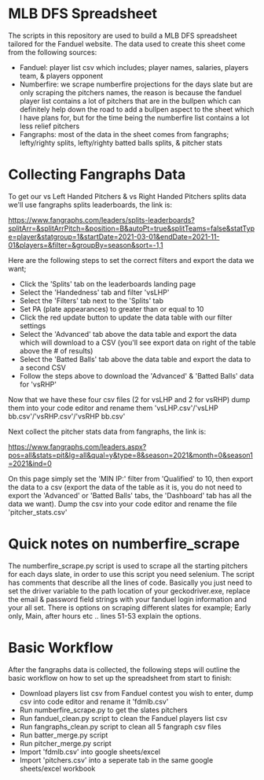 # MLB DFS Spreadsheet

The scripts in this repository are used to build a MLB DFS spreadsheet tailored for the Fanduel website. The data used to create this sheet come from the following sources:

- Fanduel: player list csv which includes; player names, salaries, players team, & players opponent
- Numberfire: we scrape numberfire projections for the days slate but are only scraping the pitchers names, the reason is because the fanduel player list contains a lot of pitchers that are in the bullpen which can definitely help down the road to add a bullpen aspect to the sheet which I have plans for, but for the time being the numberfire list contains a lot less relief pitchers
- Fangraphs: most of the data in the sheet comes from fangraphs; lefty/righty splits, lefty/righty batted balls splits, & pitcher stats

# Collecting Fangraphs Data

To get our vs Left Handed Pitchers & vs Right Handed Pitchers splits data we'll use fangraphs splits leaderboards, the link is:

https://www.fangraphs.com/leaders/splits-leaderboards?splitArr=&splitArrPitch=&position=B&autoPt=true&splitTeams=false&statType=player&statgroup=1&startDate=2021-03-01&endDate=2021-11-01&players=&filter=&groupBy=season&sort=-1,1

Here are the following steps to set the correct filters and export the data we want;

- Click the 'Splits' tab on the leaderboards landing page
- Select the 'Handedness' tab and filter 'vsLHP'
- Select the 'Filters' tab next to the 'Splits' tab
- Set PA (plate appearances) to greater than or equal to 10
- Click the red update button to update the data table with our filter settings
- Select the 'Advanced' tab above the data table and export the data which will download to a CSV (you'll see export data on right of the table above the # of results)
- Select the 'Batted Balls' tab above the data table and export the data to a second CSV
- Follow the steps above to download the 'Advanced' & 'Batted Balls' data for 'vsRHP'

Now that we have these four csv files (2 for vsLHP and 2 for vsRHP) dump them into your code editor and rename them 'vsLHP.csv'/'vsLHP bb.csv'/'vsRHP.csv'/'vsRHP bb.csv'

Next collect the pitcher stats data from fangraphs, the link is:

https://www.fangraphs.com/leaders.aspx?pos=all&stats=pit&lg=all&qual=y&type=8&season=2021&month=0&season1=2021&ind=0

On this page simply set the 'MIN IP:' filter from 'Qualified' to 10, then export the data to a csv (export the data of the table as it is, you do not need to export the 'Advanced' or 'Batted Balls' tabs, the 'Dashboard' tab has all the data we want). Dump the csv into your code editor and rename the file 'pitcher_stats.csv'

# Quick notes on numberfire_scrape

The numberfire_scrape.py script is used to scrape all the starting pitchers for each days slate, in order to use this script you need selenium. The script has comments that describe all the lines of code. Basically you just need to set the driver variable to the path location of your geckodriver.exe, replace the email & password field strings with your fanduel login information and your all set. There is options on scraping different slates for example; Early only, Main, after hours etc .. lines 51-53 explain the options.

# Basic Workflow

After the fangraphs data is collected, the following steps will outline the basic workflow on how to set up the spreadsheet from start to finish:

- Download players list csv from Fanduel contest you wish to enter, dump csv into code editor and rename it 'fdmlb.csv'
- Run numberfire_scrape.py to get the slates pitchers
- Run fanduel_clean.py script to clean the Fanduel players list csv
- Run fangraphs_clean.py script to clean all 5 fangraph csv files
- Run batter_merge.py script
- Run pitcher_merge.py script
- Import 'fdmlb.csv' into google sheets/excel 
- Import 'pitchers.csv' into a seperate tab in the same google sheets/excel workbook
